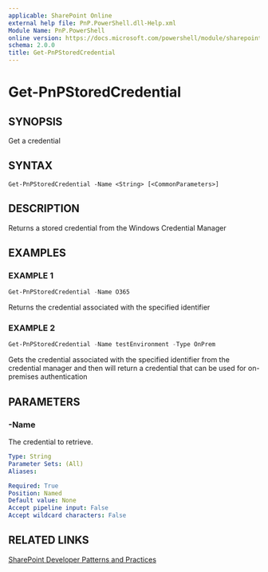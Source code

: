 ```yaml
---
applicable: SharePoint Online
external help file: PnP.PowerShell.dll-Help.xml
Module Name: PnP.PowerShell
online version: https://docs.microsoft.com/powershell/module/sharepoint-pnp/get-pnpstoredcredential
schema: 2.0.0
title: Get-PnPStoredCredential
---
```


# Get-PnPStoredCredential

## SYNOPSIS
Get a credential

## SYNTAX

```
Get-PnPStoredCredential -Name <String> [<CommonParameters>]
```

## DESCRIPTION
Returns a stored credential from the Windows Credential Manager

## EXAMPLES

### EXAMPLE 1
```powershell
Get-PnPStoredCredential -Name O365
```

Returns the credential associated with the specified identifier

### EXAMPLE 2
```powershell
Get-PnPStoredCredential -Name testEnvironment -Type OnPrem
```

Gets the credential associated with the specified identifier from the credential manager and then will return a credential that can be used for on-premises authentication

## PARAMETERS

### -Name
The credential to retrieve.

```yaml
Type: String
Parameter Sets: (All)
Aliases:

Required: True
Position: Named
Default value: None
Accept pipeline input: False
Accept wildcard characters: False
```

## RELATED LINKS

[SharePoint Developer Patterns and Practices](https://aka.ms/sppnp)